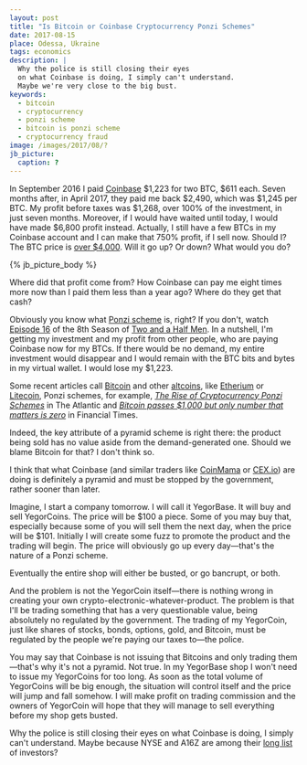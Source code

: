 ```yaml
---
layout: post
title: "Is Bitcoin or Coinbase Cryptocurrency Ponzi Schemes"
date: 2017-08-15
place: Odessa, Ukraine
tags: economics
description: |
  Why the police is still closing their eyes
  on what Coinbase is doing, I simply can't understand.
  Maybe we're very close to the big bust.
keywords:
  - bitcoin
  - cryptocurrency
  - ponzi scheme
  - bitcoin is ponzi scheme
  - cryptocurrency fraud
image: /images/2017/08/?
jb_picture:
  caption: ?
---
```


In September 2016 I paid [Coinbase](http://www.coinbase.com)
$1,223 for two BTC, $611 each. Seven months after, in April 2017,
they paid me back $2,490, which was $1,245 per BTC. My profit before
taxes was $1,268, over 100% of the investment, in just seven months.
Moreover, if I would have waited until today, I would have made
$6,800 profit instead. Actually, I still have a few BTCs in my Coinbase account
and I can make that 750% profit, if I sell now. Should I? The
BTC price is
[over $4,000](https://www.cnbc.com/2017/08/12/bitcoin-vaults-to-new-record-above-4k-boosted-by-japan-and-multiplying-its-value-fourfold.html).
Will it go up? Or down? What would you do?

<!--more-->

{% jb_picture_body %}

Where did that profit come from?
How Coinbase can pay me eight times more now than I paid them less than a year ago?
Where do they get that cash?

Obviously you know what [Ponzi scheme](https://en.wikipedia.org/wiki/Ponzi_scheme) is, right?
If you don't, watch
[Episode 16](http://www.imdb.com/title/tt1811261/)
of the 8th Season of
[Two and a Half Men](http://www.imdb.com/title/tt0369179/).
In a nutshell, I'm getting my investment and my profit from other people, who are
paying Coinbase now for my BTCs. If there would be no demand,
my entire investment would disappear and I would remain with the BTC bits
and bytes in my virtual wallet. I would lose my $1,223.

Some recent articles call [Bitcoin](https://en.wikipedia.org/wiki/Bitcoin) and other
[altcoins](https://en.wikipedia.org/wiki/Cryptocurrency),
like
[Etherium](https://en.wikipedia.org/wiki/Ethereum) or
[Litecoin](https://en.wikipedia.org/wiki/Litecoin), Ponzi schemes,
for example,
[_The Rise of Cryptocurrency Ponzi Schemes_](https://www.theatlantic.com/technology/archive/2017/05/cryptocurrency-ponzi-schemes/528624/)
in The Atlantic
and
[_Bitcoin passes $1,000 but only number that matters is zero_](https://www.ft.com/content/b5d66ed8-d1b3-11e6-b06b-680c49b4b4c0)
in Financial Times.

Indeed, the key attribute of a pyramid scheme is right there:
the product being sold has no value aside from the demand-generated one.
Should we blame Bitcoin for that? I don't think so.

I think that what Coinbase (and similar traders like
[CoinMama](http://www.coinmama.com) or [CEX.io](http://www.cex.io)) are doing is definitely
a pyramid and must be stopped by the government, rather sooner than later.

Imagine, I start a company tomorrow. I will call it YegorBase.
It will buy and sell YegorCoins. The price will be $100 a piece. Some of you
may buy that, especially because some of you will sell them the next day,
when the price will be $101. Initially I will create some fuzz to promote
the product and the trading will begin. The price will obviously
go up every day&mdash;that's the nature of a Ponzi scheme.

Eventually the entire shop will either be busted, or go bancrupt, or both.

And the problem is not the YegorCoin itself&mdash;there is nothing wrong in
creating your own crypto-electronic-whatever-product. The problem is that I'll
be trading something that has a very questionable value, being absolutely
no regulated by the government. The trading of my YegorCoin,
just like shares of stocks, bonds, options, gold, and Bitcoin, must be
regulated by the people we're paying our taxes to&mdash;the police.

You may say that Coinbase is not issuing that Bitcoins and only trading
them&mdash;that's why it's not a pyramid. Not true. In my YegorBase shop
I won't need to issue my YegorCoins for too long. As soon as the total volume
of YegorCoins will be big enough, the situation will control itself
and the price will jump and fall somehow. I will make profit on trading
commission and the owners of YegorCoin will hope that they will manage
to sell everything before my shop gets busted.

Why the police is still closing their eyes on what Coinbase is doing,
I simply can't understand. Maybe because NYSE and A16Z are among their
[long list](https://www.crunchbase.com/organization/coinbase/investors)
of investors?

